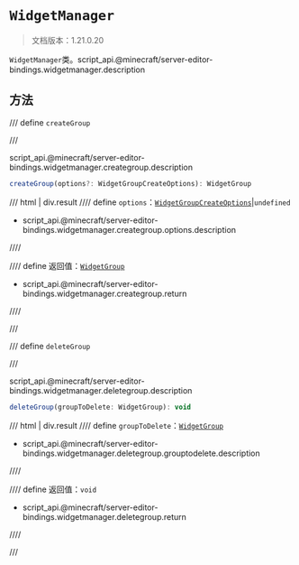 # `WidgetManager`

> 文档版本：1.21.0.20

`WidgetManager`类。script_api.@minecraft/server-editor-bindings.widgetmanager.description

## 方法

/// define
`createGroup`


///

script_api.@minecraft/server-editor-bindings.widgetmanager.creategroup.description

```js
createGroup(options?: WidgetGroupCreateOptions): WidgetGroup
```

/// html | div.result
//// define
`options`：[`WidgetGroupCreateOptions`](./widgetgroupcreateoptions.md)|`undefined`

- script_api.@minecraft/server-editor-bindings.widgetmanager.creategroup.options.description


////

//// define
返回值：[`WidgetGroup`](./widgetgroup.md)

- script_api.@minecraft/server-editor-bindings.widgetmanager.creategroup.return


////

///


/// define
`deleteGroup`


///

script_api.@minecraft/server-editor-bindings.widgetmanager.deletegroup.description

```js
deleteGroup(groupToDelete: WidgetGroup): void
```

/// html | div.result
//// define
`groupToDelete`：[`WidgetGroup`](./widgetgroup.md)

- script_api.@minecraft/server-editor-bindings.widgetmanager.deletegroup.grouptodelete.description


////

//// define
返回值：`void`

- script_api.@minecraft/server-editor-bindings.widgetmanager.deletegroup.return


////

///

